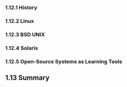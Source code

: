 


### 1.12.1 History
### 1.12.2 Linux
### 1.12.3 BSD UNIX
### 1.12.4 Solaris
### 1.12.5 Open-Source Systems as Learning Tools


## 1.13 Summary